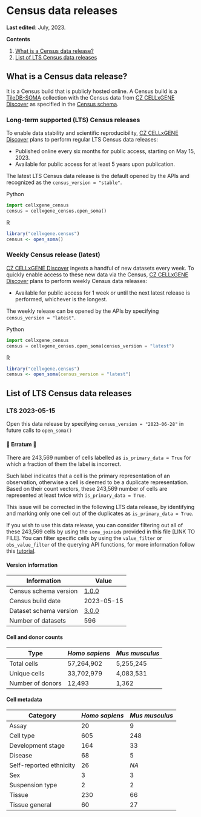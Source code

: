 # Census data releases 

**Last edited**: July, 2023.

**Contents**

1. [What is a Census data release?](#What-is-a-Census-data-release)
2. [List of LTS Census data releases](#List-of-LTS-Census-data-releases)

## What is a Census data release?

It is a Census build that is publicly hosted online. A Census build is 
a [TileDB-SOMA](https://github.com/single-cell-data/TileDB-SOMA) collection with the Census data from [CZ CELLxGENE Discover](https://cellxgene.cziscience.com/) as specified in the [Census schema](cellxgene_census_docsite_schema.md). 

### Long-term supported (LTS) Census releases

To enable data stability and scientific reproducibility, [CZ CELLxGENE Discover](https://cellxgene.cziscience.com/) plans to perform regular LTS Census data releases:

* Published online every six months for public access, starting on May 15, 2023.
* Available for public access for at least 5 years upon publication.
 
The latest LTS Census data release is the default opened by the APIs and recognized as the `census_version = "stable"`.

Python

```python
import cellxgene_census
census = cellxgene_census.open_soma()
```

R

```r
library("cellxgene.census")
census <- open_soma()
```

### Weekly Census release (latest)

[CZ CELLxGENE Discover](https://cellxgene.cziscience.com/) ingests a handful of new datasets every week. To quickly enable access to these new data via the Census, [CZ CELLxGENE Discover](https://cellxgene.cziscience.com/) plans to perform weekly Census data releases:

* Available for public access for 1 week or until the next latest release is performed, whichever is the longest.

The weekly release can be opened by the APIs by specifying `census_version = "latest"`.

Python

```python
import cellxgene_census
census = cellxgene_census.open_soma(census_version = "latest")
```

R

```r
library("cellxgene.census")
census <- open_soma(census_version = "latest")
```

## List of LTS Census data releases

### LTS 2023-05-15

Open this data release by specifying `census_version = "2023-06-28"` in future calls to `open_soma()`

#### 🔴 Erratum 🔴  

There are 243,569 number of cells labelled as `is_primary_data = True` for which a fraction of them the label is incorrect. 

Such label indicates that a cell is the primary representation of an observation, otherwise a cell is deemed to be a duplicate representation. Based on their count vectors, these 243,569 number of cells are represented at least twice with `is_primary_data = True`.

This issue will be corrected in the following LTS data release, by identifying and marking only one cell out of the duplicates as  `is_primary_data = True`.

If you wish to use this data release, you can consider filtering out all of these 243,569 cells by using the `soma_joinids` provided in this file [LINK TO FILE]. You can filter specific cells by using the `value_filter` or `obs_value_filter` of the querying API functions, for more information follow this [tutorial](https://chanzuckerberg.github.io/cellxgene-census/notebooks/api_demo/census_query_extract.html). 


#### Version information


| Information                       | Value      |
|-----------------------------------|------------|
| Census schema version             | [1.0.0](https://github.com/chanzuckerberg/cellxgene-census/blob/f06bcebb6471735681fd84734d2d581c44e049e7/docs/cellxgene_census_schema.md) |
| Census build date                 | 2023-05-15 |
| Dataset schema version            | [3.0.0](https://github.com/chanzuckerberg/single-cell-curation/blob/a64ac9eb70e3e777ee34098ae82120c2d21692b0/schema/3.0.0/schema.md)      |
| Number of datasets                | 596        |


#### Cell and donor counts

| Type              | _Homo sapiens_ | _Mus musculus_ |
|-------------------|----------------|----------------|
| Total cells       | 57,264,902     | 5,255,245      |    
| Unique cells      | 33,702,979     | 4,083,531      |
| Number of donors  | 12,493         | 1,362          |



#### Cell metadata

| Category                | _Homo sapiens_ | _Mus musculus_ |
|-------------------------|----------------|----------------|
| Assay                   | 20             | 9              |
| Cell type               | 605            | 248            |
| Development stage       | 164            | 33             |
| Disease                 | 68             | 5              |
| Self-reported ethnicity | 26             | _NA_           |
| Sex                     | 3              | 3              |
| Suspension type         | 2              | 2              |
| Tissue                  | 230            | 66             |
| Tissue general          | 60             | 27             | 
